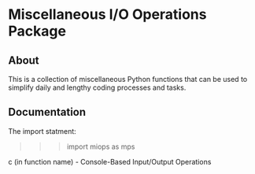 # Miscellaneous I/O Operations Package

## About

This is a collection of miscellaneous Python functions
that can be used to simplify daily and
lengthy coding processes and tasks.

## Documentation

The import statment:

>>> import miops as mps

c (in function name) - Console-Based Input/Output Operations
